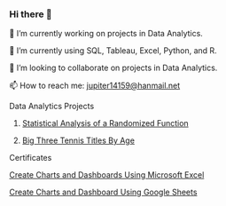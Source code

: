 ### Hi there 👋

<!--
**MidgicCode/MidgicCode** is a ✨ _special_ ✨ repository because its `README.md` (this file) appears on your GitHub profile.

Here are some ideas to get you started: -->

🔭 I’m currently working on projects in Data Analytics.

🌱 I’m currently using SQL, Tableau, Excel, Python, and R.

👯 I’m looking to collaborate on projects in Data Analytics.
<!-- 🤔 I’m looking for help with
- 💬 Ask me about ... -->

📫 How to reach me: jupiter14159@hanmail.net

Data Analytics Projects
1. <a href="https://github.com/MidgicCode/project-1/blob/main/Excel%20Random%20Bias.pdf">Statistical Analysis of a Randomized Function</a>

2. <a href="https://github.com/MidgicCode/MidgicCode/blob/main/Big%20Three%20Tennis%20Titles%20By%20Age.pdf">Big Three Tennis Titles By Age</a>


Certificates

<a href="https://github.com/MidgicCode/MidgicCode/blob/main/Coursera%20Certificate%20Project%20dashboard.pdf">Create Charts and Dashboards Using Microsoft Excel</a>

<a href="https://github.com/MidgicCode/MidgicCode/blob/main/Coursera%20Certificate%20Dashboard%20Slicers.pdf">Create Charts and Dashboard Using Google Sheets</a>
